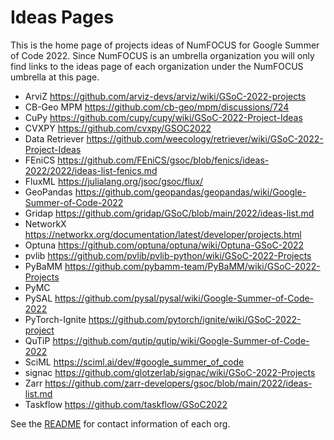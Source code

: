 # Ideas Pages

This is the home page of projects ideas of NumFOCUS for Google Summer of Code 2022.
Since NumFOCUS is an umbrella organization you will only find links to the ideas
page of each organization under the NumFOCUS umbrella at this page.

- ArviZ https://github.com/arviz-devs/arviz/wiki/GSoC-2022-projects
- CB-Geo MPM https://github.com/cb-geo/mpm/discussions/724
- CuPy https://github.com/cupy/cupy/wiki/GSoC-2022-Project-Ideas
- CVXPY https://github.com/cvxpy/GSOC2022
- Data Retriever https://github.com/weecology/retriever/wiki/GSoC-2022-Project-Ideas
- FEniCS https://github.com/FEniCS/gsoc/blob/fenics/ideas-2022/2022/ideas-list-fenics.md
- FluxML https://julialang.org/jsoc/gsoc/flux/
- GeoPandas https://github.com/geopandas/geopandas/wiki/Google-Summer-of-Code-2022
- Gridap https://github.com/gridap/GSoC/blob/main/2022/ideas-list.md
- NetworkX https://networkx.org/documentation/latest/developer/projects.html
- Optuna https://github.com/optuna/optuna/wiki/Optuna-GSoC-2022
- pvlib https://github.com/pvlib/pvlib-python/wiki/GSoC-2022-Projects
- PyBaMM https://github.com/pybamm-team/PyBaMM/wiki/GSoC-2022-Projects
- PyMC
- PySAL https://github.com/pysal/pysal/wiki/Google-Summer-of-Code-2022
- PyTorch-Ignite https://github.com/pytorch/ignite/wiki/GSoC-2022-project
- QuTiP https://github.com/qutip/qutip/wiki/Google-Summer-of-Code-2022
- SciML https://sciml.ai/dev/#google_summer_of_code
- signac https://github.com/glotzerlab/signac/wiki/GSoC-2022-Projects
- Zarr https://github.com/zarr-developers/gsoc/blob/main/2022/ideas-list.md
- Taskflow https://github.com/taskflow/GSoC2022


See the [README](https://github.com/numfocus/gsoc/blob/master/README.md#organizations-confirmed-under-numfocus-umbrella) for contact information of each org.
